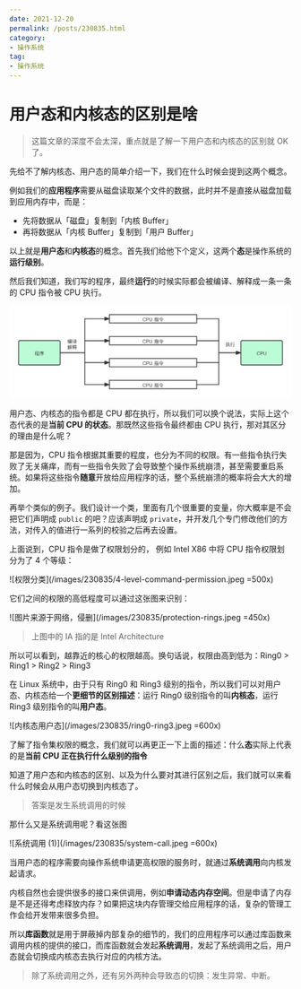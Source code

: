 ```yaml
---
date: 2021-12-20
permalink: /posts/230835.html
category:
- 操作系统
tag:
- 操作系统
---
```


# 用户态和内核态的区别是啥

> 这篇文章的深度不会太深，重点就是了解一下用户态和内核态的区别就 OK 了。



先给不了解内核态、用户态的简单介绍一下，我们在什么时候会提到这两个概念。

例如我们的**应用程序**需要从磁盘读取某个文件的数据，此时并不是直接从磁盘加载到应用内存中，而是：

- 先将数据从「磁盘」复制到「内核 Buffer」
- 再将数据从「内核 Buffer」复制到「用户 Buffer」

以上就是**用户态**和**内核态**的概念。首先我们给他下个定义，这两个**态**是操作系统的**运行级别**。

然后我们知道，我们写的程序，最终**运行**的时候实际都会被编译、解释成一条一条的 CPU 指令被 CPU 执行。

![解释成一条一条的指令](/images/230835/cpu-command.jpeg)

用户态、内核态的指令都是 CPU 都在执行，所以我们可以换个说法，实际上这个态代表的是**当前 CPU 的状态**。那既然这些指令最终都由 CPU 执行，那对其区分的理由是什么呢？

那是因为，CPU 指令根据其重要的程度，也分为不同的权限。有一些指令执行失败了无关痛痒，而有一些指令失败了会导致整个操作系统崩溃，甚至需要重启系统。如果将这些指令**随意**开放给应用程序的话，整个系统崩溃的概率将会大大的增加。

再举个类似的例子。我们设计一个类，里面有几个很重要的变量，你大概率是不会把它们声明成 `public` 的吧？应该声明成 `private`，并开发几个专门修改他们的方法，对传入的值进行一系列的校验之后再去设置。

上面说到，CPU 指令是做了权限划分的， 例如 Intel X86 中将 CPU 指令权限划分为了 4 个等级：

![权限分类](/images/230835/4-level-command-permission.jpeg =500x)

它们之间的权限的高低程度可以通过这张图来识别：

![图片来源于网络，侵删](/images/230835/protection-rings.jpeg =450x)

> 上图中的 IA 指的是 Intel Architecture

所以可以看到，越靠近的核心的权限越高。换句话说，权限由高到低为：Ring0 > Ring1 > Ring2 > Ring3

在 Linux 系统中，由于只有 Ring0 和 Ring3 级别的指令，所以我们可以对用户态、内核态给一个**更细节的区别描述**：运行 Ring0 级别指令的叫**内核态**，运行 Ring3 级别指令的叫**用户态**。

![内核态用户态](/images/230835/ring0-ring3.jpeg =600x)

了解了指令集权限的概念，我们就可以再更正一下上面的描述：什么**态**实际上代表的是**当前 CPU 正在执行什么级别的指令**

知道了用户态和内核态的区别、以及为什么要对其进行区别之后，我们就可以来看什么时候会从用户态切换到内核态了。

> 答案是发生系统调用的时候

那什么又是系统调用呢？看这张图

![系统调用 (1)](/images/230835/system-call.jpeg =600x)

当用户态的程序需要向操作系统申请更高权限的服务时，就通过**系统调用**向内核发起请求。

内核自然也会提供很多的接口来供调用，例如**申请动态内存空间**。但是申请了内存是不是还得考虑释放内存？如果把这块内存管理交给应用程序的话，复杂的管理工作会给开发带来很多负担。

所以**库函数**就是用于屏蔽掉内部复杂的细节的，我们的应用程序可以通过库函数来调用内核的提供的接口，而库函数就会发起**系统调用**，发起了系统调用之后，用户态就会切换成内核态去执行对应的内核方法。

> 除了系统调用之外，还有另外两种会导致态的切换：发生异常、中断。

